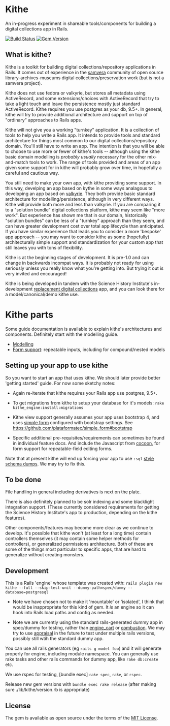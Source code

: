 # Kithe
An in-progress experiment in shareable tools/components for building a digital collections app in Rails.

[![Build Status](https://travis-ci.org/sciencehistory/kithe.svg?branch=master)](https://travis-ci.org/sciencehistory/kithe)
[![Gem Version](https://badge.fury.io/rb/kithe.svg)](https://badge.fury.io/rb/kithe)

## What is kithe?

Kithe is a toolkit for building digital collections/repository applications in Rails. It comes out of experience in the [samvera](https://samvera.org/) community of open source library-archives-museums digital collections/preservation work (but is not a samvera project).

Kithe does not use fedora or valkyrie, but stores all metadata using ActiveRecord, and some extensions/choices with ActiveRecord that try to take a light touch and leave the persistence mostly just standard ActiveRecord.  Kithe requires you use postgres as your db, 9.5+. In general, kithe will try to provide additional architecture and support on top of "ordinary" approaches to Rails apps.

Kithe will not give you a working "turnkey" application. It is a collection of tools to help you write a Rails app. It intends to provide tools and standard architecture for things most common to our digital collections/repository domain. You'll still have to write an app. The intention is that you will be able to choose to use more or fewer of kithe's tools -- although using the kithe basic domain modelling is _probably usually_ necessary for the other mix-and-match tools to work.  The range of tools provided and areas of an app given some support for in kithe will probably grow over time, in hopefully a careful and cautious way.

You still need to make your own app, with kithe providing some support. In this way, develping an app based on kythe in some ways analagous to developing an app based on [valkyrie](https://github.com/samvera-labs/valkyrie). They both provide basic standard architecture for modelling/persistence, although in very different ways. Kithe will provide both more and less than valkyrie.  If you are comparing it to a "solution bundle" digital collections platform, kithe may seem like "more work". But experience has shown me that in our domain, historically "solution bundles" can be less of a "turnkey" approach than they seem, and can have greater development cost over total app lifecycle than anticipated. If you have similar experience that leads you to consider a more 'bespoke' app approach -- you may want to consider kithe as some (hopefully) architecturally simple support and standardization for your custom app that still leaves you with tons of flexibility.

Kithe is at the beginning stages of development. It is pre-1.0 and can change in backwards incompat ways. It is probably not ready for using seriously unless you really know what you're getting into. But trying it out is very invited and encouraged!

Kithe is being developed in tandem with the Science History Institute's in-development [replacement digital collections](https://github.com/sciencehistory/scihist_digicoll) app, and you can look there for a model/canonical/demo kithe use.

# Kithe parts

Some guide documentation is available to explain kithe's architectures and components. Definitely start with the modelling guide.

* [Modelling](./guides/modelling.md)
* [Form support](./guides/forms.md): repeatable inputs, including for compound/nested models

## Setting up your app to use kithe

So you want to start an app that uses kithe. We should later provide better 'getting started' guide. For now some sketchy notes:

* Again re-iterate that kithe requires your Rails app use postgres, 9.5+.

* To get migrations from kithe to setup your database for it's models: `rake kithe_engine:install:migrations`

* Kithe view support generally assumes your app uses bootstrap 4, and uses [simple form](https://github.com/plataformatec/simple_form) configured with bootstrap settings. See https://github.com/plataformatec/simple_form#bootstrap

* Specific additional pre-requisites/requirements can sometimes be found in individual feature docs. And include the Javascript from [cocoon](https://github.com/nathanvda/cocoon), for form support for repeatable-field editing forms.

Note that at present kithe will end up forcing your app to use `:sql` [style schema dumps](https://guides.rubyonrails.org/v3.2.8/migrations.html#types-of-schema-dumps). We may try to fix this.

## To be done

File handling in general including derivatives is next on the plate.

There is also definitely planned to be solr indexing and some blacklight integration support. (These currently considered requirements for getting the Science History Institute's app to production, depending on the kithe features).

Other components/features may become more clear as we continue to develop. It's possible that kithe won't (at least for a long time) contain controllers themselves (it may contain some helper methods for controllers), or generalized permissions architecture. Both of these are some of the things most particular to specific apps, that are hard to generalize without creating monsters.


## Development

This is a Rails 'engine' whose template was created with: `rails plugin new kithe --full --skip-test-unit --dummy-path=spec/dummy --database=postgresql`

* Note we have chosen not to make it 'mountable' or 'isolated', I think that would be inappropriate for this kind of gem. It _is_ an engine so it can hook into Rails load paths and config as needed.

* Note we are currently using the standard rails-generated dummy app in spec/dummy for testing, rather than [engine_cart](https://github.com/cbeer/engine_cart) or [combustion](https://github.com/pat/combustion). We may try to use [appraisal](https://github.com/thoughtbot/appraisal) in the future to test under multiple rails versions,
possibly still wtih the standard dummy app.

You can use all rails generators (eg `rails g model foo`) and it will generate properly for engine,
including module namespace. You can generally use rake tasks and other rails commands for dummy app, like `rake db:create` etc.

We use rspec for testing, [bundle exec] `rake spec`, `rake`, or `rspec`.

Release new gem versions with `bundle exec rake release` (after making sure ./lib/kithe/version.rb is appropriate)


## License
The gem is available as open source under the terms of the [MIT License](https://opensource.org/licenses/MIT).
